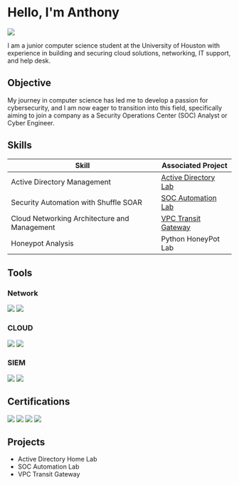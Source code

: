 # Hello, I'm Anthony 
<a href="https://www.linkedin.com/in/anthony-morka/"><img src="https://img.shields.io/badge/-LinkedIn-0072b1?&style=for-the-badge&logo=linkedin&logoColor=white" /></a>



I am a junior computer science student at the University of Houston with experience in building and securing cloud solutions, networking, IT support, and help desk.

## Objective


My journey in computer science has led me to develop a passion for cybersecurity, and I am now eager to transition into this field, specifically aiming to join a company as a Security Operations Center (SOC) Analyst or Cyber Engineer.

## Skills

| Skill                                         | Associated Project         |
|-----------------------------------------------|----------------------------|
| Active Directory Management          | <a href="https://github.com/tonymo24/Active-Directory-Lab">Active Directory Lab</a>|
| Security Automation with Shuffle SOAR | <a href="https://github.com/tonymo24/SOC-Automation-Lab">SOC Automation Lab</a>|
|Cloud Networking Architecture and Management                   | <a href="https://github.com/tonymo24/VPC-Transit-Gateway">VPC Transit Gateway</a>|
| Honeypot Analysis        | Python HoneyPot Lab|


## Tools

### Network
<div>
    <img src="https://img.shields.io/badge/-Wireshark-1679A7?&style=for-the-badge&logo=Wireshark&logoColor=white" />
    <img src="https://img.shields.io/badge/-NetAlly-00A94F?&style=for-the-badge&logo=NetAlly&logoColor=white" />
</div>

### CLOUD
<div>
   <img src="https://img.shields.io/badge/-Amazon Web Services-232F3E?&style=for-the-badge&logo=amazon-aws&logoColor=white" />
   <img src="https://img.shields.io/badge/-DigitalOcean-0080FF?&style=for-the-badge&logo=DigitalOcean&logoColor=white" />
</div>


### SIEM
<div>
    <img src="https://img.shields.io/badge/-Splunk-000000?&style=for-the-badge&logo=Splunk&logoColor=white" />
   <img src="https://img.shields.io/badge/-Wazuh-5A3EC8?&style=for-the-badge&logo=Wazuh&logoColor=white" />
</div>

## Certifications

<div>
<img src="https://img.shields.io/badge/-AWS%20Solutions%20Architect%20Associate-232F3E?&style=for-the-badge&logo=Amazon-AWS&logoColor=white" />
<img src="https://img.shields.io/badge/-AWS%20AI%20Practitioner-232F3E?&style=for-the-badge&logo=Amazon-AWS&logoColor=white" />
<img src="https://img.shields.io/badge/-AWS%20Certified%20Cloud%20Practitioner-232F3E?&style=for-the-badge&logo=Amazon-AWS&logoColor=white" />
<img src="https://img.shields.io/badge/-Google%20Cybersecurity%20Certificate-4285F4?&style=for-the-badge&logo=Google&logoColor=white" />

</div>

## Projects
- Active Directory Home Lab
- SOC Automation Lab
- VPC Transit Gateway
